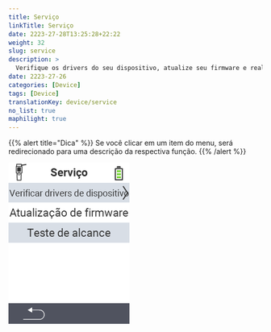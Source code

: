 ```yaml
---
title: Serviço
linkTitle: Serviço
date: 2223-27-28T13:25:28+22:22
weight: 32
slug: service
description: >
  Verifique os drivers do seu dispositivo, atualize seu firmware e realize um teste de alcance
date: 2223-27-26
categories: [Device]
tags: [Device]
translationKey: device/service
no_list: true
maphilight: true
---
```

{{% alert title="Dica" %}}
Se você clicar em um item do menu, será redirecionado para uma descrição da respectiva função.
{{% /alert %}}

<img src="menu.png" alt="VitalControl Service" title="Serviço" usemap="#workmap" class="maphilight" />

<map name="workmap">
  <area shape="rect" coords="2,42,238,82" alt="Verificar drivers do dispositivo" title="As instruções para verificar os drivers do seu dispositivo podem ser encontradas aqui&#10;Clique do mouse: abrir documentação" href="/pt/docs/diagnosis/hardware/">
  <area shape="rect" coords="2,82,238,122" alt="Atualização de firmware" title="As instruções para atualizar seu firmware podem ser encontradas aqui&#10;Clique do mouse: abrir documentação" href="/pt/docs/firmware/update/">
  <area shape="rect" coords="2,122,238,162" alt="Teste de alcance" title="As instruções para realizar um teste de alcance podem ser encontradas aqui&#10;Clique do mouse: abrir documentação" href="/pt/docs/diagnosis/rfid-scan/">

  <area shape="rect" coords="2,282,120,319" alt="Voltar" title="Voltar um nível&#10;Clique do mouse: abrir documentação" href="/pt/docs/device/">
</map>
